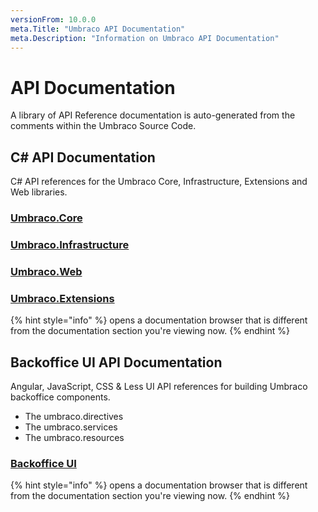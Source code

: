 ```yaml
---
versionFrom: 10.0.0
meta.Title: "Umbraco API Documentation"
meta.Description: "Information on Umbraco API Documentation"
---
```


# API Documentation

A library of API Reference documentation is auto-generated from the comments within the Umbraco Source Code.

## C# API Documentation

C# API references for the Umbraco Core, Infrastructure, Extensions and Web libraries.

### [Umbraco.Core](https://apidocs.umbraco.com/v11/csharp/api/Umbraco.Cms.Core.html)

### [Umbraco.Infrastructure](https://apidocs.umbraco.com/v11/csharp/api/Umbraco.Cms.Infrastructure.html)

### [Umbraco.Web](https://apidocs.umbraco.com/v11/csharp/api/Umbraco.Cms.Web.Common.html)

### [Umbraco.Extensions](https://apidocs.umbraco.com/v11/csharp/api/Umbraco.Extensions.html)

{% hint style="info" %}
opens a documentation browser that is different from the documentation section you're viewing now.
{% endhint %}

## Backoffice UI API Documentation

Angular, JavaScript, CSS & Less UI API references for building Umbraco backoffice components.

- The umbraco.directives
- The umbraco.services
- The umbraco.resources

### [Backoffice UI](https://apidocs.umbraco.com/v11/ui)

{% hint style="info" %}
opens a documentation browser that is different from the documentation section you're viewing now.
{% endhint %}
